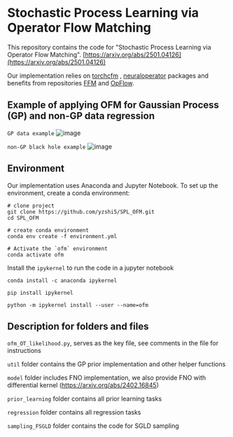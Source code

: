 # Stochastic Process Learning via Operator Flow Matching
This repository contains the code for "Stochastic Process Learning via Operator Flow Matching". [https://arxiv.org/abs/2501.04126](https://arxiv.org/abs/2501.04126)

Our implementation relies on [torchcfm](https://github.com/atong01/conditional-flow-matching) , [neuraloperator](https://github.com/neuraloperator/neuraloperator) packages and benefits from repositories [FFM](https://github.com/GavinKerrigan/functional_flow_matching) and [OpFlow](https://github.com/yzshi5/OpFlow). 

## Example of applying OFM for Gaussian Process (GP) and non-GP data regression

`GP data example`
![image](https://github.com/user-attachments/assets/27430fc2-38ff-4557-91b3-3477e069e785)

`non-GP black hole example`
![image](https://github.com/user-attachments/assets/88d26ba7-b4bf-4db9-bb2f-63de3617f55b)



## Environment
Our implementation uses Anaconda and Jupyter Notebook. To set up the environment, create a conda environment:

```
# clone project
git clone https://github.com/yzshi5/SPL_OFM.git
cd SPL_OFM

# create conda environment
conda env create -f environment.yml

# Activate the `ofm` environment
conda activate ofm
```





Install the `ipykernel` to run the code in a jupyter notebook
```
conda install -c anaconda ipykernel

pip install ipykernel

python -m ipykernel install --user --name=ofm
```

## Description for folders and files
`ofm_OT_likelihood.py`, serves as the key file, see comments in the file for instructions

`util` folder contains the GP prior implementation and other helper functions

`model` folder includes FNO implementation, we also provide FNO with differential kernel (https://arxiv.org/abs/2402.16845)

`prior_learning` folder contains all prior learning tasks

`regression` folder contains all regression tasks

`sampling_FSGLD` folder contains the code for SGLD sampling
